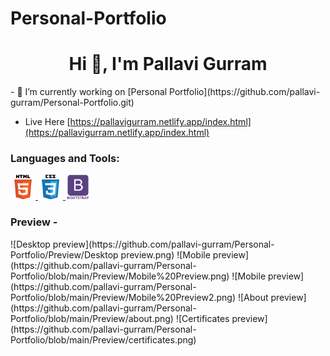 # Personal-Portfolio  
<h1 align="center">Hi 👋, I'm Pallavi Gurram</h1>
- 🔭 I’m currently working on [Personal Portfolio](https://github.com/pallavi-gurram/Personal-Portfolio.git)

- Live Here [https://pallavigurram.netlify.app/index.html](https://pallavigurram.netlify.app/index.html)
<h3 align="left">Languages and Tools:</h3>

<a href="https://www.w3.org/html/" target="_blank"> <img src="https://raw.githubusercontent.com/devicons/devicon/master/icons/html5/html5-original-wordmark.svg" alt="html5" width="40" height="40"/> </a>
 <a href="https://www.w3schools.com/css/" target="_blank"> <img src="https://raw.githubusercontent.com/devicons/devicon/master/icons/css3/css3-original-wordmark.svg" alt="css3" width="40" height="40"/> </a> 
<a href="https://getbootstrap.com" target="_blank"> <img src="https://raw.githubusercontent.com/devicons/devicon/master/icons/bootstrap/bootstrap-plain-wordmark.svg" alt="bootstrap" width="40" height="40"/> </a>

<h3> Preview - </h3>
![Desktop preview](https://github.com/pallavi-gurram/Personal-Portfolio/Preview/Desktop preview.png)
![Mobile preview](https://github.com/pallavi-gurram/Personal-Portfolio/blob/main/Preview/Mobile%20Preview.png)
![Mobile preview](https://github.com/pallavi-gurram/Personal-Portfolio/blob/main/Preview/Mobile%20Preview2.png)
![About preview](https://github.com/pallavi-gurram/Personal-Portfolio/blob/main/Preview/about.png)
![Certificates preview](https://github.com/pallavi-gurram/Personal-Portfolio/blob/main/Preview/certificates.png)





